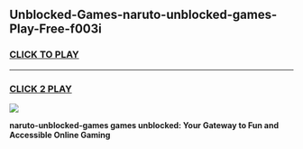 
## Unblocked-Games-naruto-unblocked-games-Play-Free-f003i
<h3>
<a href="https://premium76.site?title=naruto-unblocked-games&ref=23A">CLICK TO PLAY</a></h3>
<hr>

<h3>
<a href="https://premium76.site?title=naruto-unblocked-games&ref=23A">CLICK 2 PLAY</a>
  
</h3>

<a href="https://premium76.site?title=naruto-unblocked-games&ref=23A"><img src="https://clearcache.store/games.png"></a>


**naruto-unblocked-games games unblocked: Your Gateway to Fun and Accessible Online Gaming**
